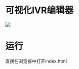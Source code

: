 # 可视化IVR编辑器

![](http://p3alsaatj.bkt.clouddn.com/20180414105705_PbucQp_Jietu20180414-105646.jpeg)

# 运行

直接在浏览器中打开index.html